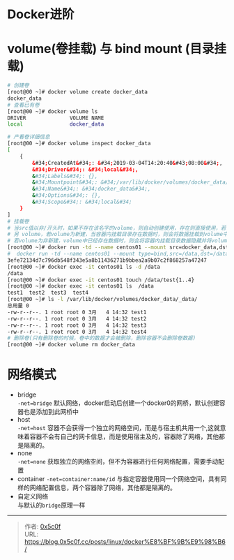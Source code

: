 # Docker进阶


# volume(卷挂载) 与 bind mount (目录挂载)
```bash
# 创建卷 
[root@00 ~]# docker volume create docker_data 
docker_data
# 查看已有卷 
[root@00 ~]# docker volume ls
DRIVER              VOLUME NAME
local               docker_data

# 产看卷详细信息
[root@00 ~]# docker volume inspect docker_data
[
    {
        &#34;CreatedAt&#34;: &#34;2019-03-04T14:20:40&#43;08:00&#34;,
        &#34;Driver&#34;: &#34;local&#34;,
        &#34;Labels&#34;: {},
        &#34;Mountpoint&#34;: &#34;/var/lib/docker/volumes/docker_data/_data&#34;,
        &#34;Name&#34;: &#34;docker_data&#34;,
        &#34;Options&#34;: {},
        &#34;Scope&#34;: &#34;local&#34;
    }
]
# 挂载卷 
# 当src值以非/开头时，如果不存在该名字的volume，则自动创建使用，存在则直接使用，若值以/开头，则使用对应当前操作系统对应目录进行挂载,不存在目录会抛出一个错误(但若使用-v参数，则会自动创建对应目录)  
# 另 volume，若volume为新建，当容器内挂载目录存在数据时，则会将数据挂载到volume中，而bind mount(目录挂载)则会清空容器内挂载目录。   
# 若volume为非新建，volume中已经存在数据时，则会将容器内挂载目录数据隐藏并将volume的数据挂载进入容器内目录。   
[root@00 ~]# docker run -td --name centos01 --mount src=docker_data,dst=/data centos # docker run -td --name centos01 --v docker_data:/data centos
#  docker run -td --name centos01 --mount type=bind,src=/data,dst=/data centos # docker run -td --name centos01 --v /data:/data centos
3efe72134d7c796db548f343e5a8b11436271b9bbea2a9b07c2f868257a47247
[root@00 ~]# docker exec -it centos01 ls -d /data
/data
[root@00 ~]# docker exec -it centos01 touch /data/test{1..4}
[root@00 ~]# docker exec -it centos01 ls  /data
test1  test2  test3  test4
[root@00 ~]# ls -l /var/lib/docker/volumes/docker_data/_data/
总用量 0
-rw-r--r--. 1 root root 0 3月   4 14:32 test1
-rw-r--r--. 1 root root 0 3月   4 14:32 test2
-rw-r--r--. 1 root root 0 3月   4 14:32 test3
-rw-r--r--. 1 root root 0 3月   4 14:32 test4 
# 删除卷(只有删除卷的时候，卷中的数据才会被删除，删除容器不会删除卷数据)
[root@00 ~]# docker volume rm docker_data
```
# 网络模式
- bridge   
`-net=bridge` 默认网络，docker启动后创建一个docker0的网桥，默认创建容器也是添加到此网桥中  
- host  
`-net=host` 容器不会获得一个独立的网络空间，而是与宿主机共用一个,这就意味着容器不会有自己的网卡信息，而是使用宿主及的，容器除了网络，其他都是隔离的。  
- none  
`-net=none`  获取独立的网络空间，但不为容器进行任何网络配置，需要手动配置 
- container 
`-net=container:name/id` 与指定容器使用同一个网络空间，具有同样的网络配置信息，两个容器除了网络，其他都是隔离的。  
- 自定义网络   
 与默认的`bridge`原理一样

---

> 作者: [0x5c0f](https://blog.0x5c0f.cc)  
> URL: https://blog.0x5c0f.cc/posts/linux/docker%E8%BF%9B%E9%98%B6/  

